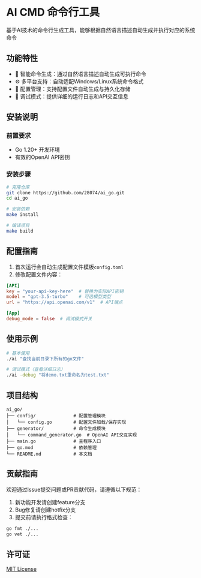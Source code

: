 # AI CMD 命令行工具

基于AI技术的命令行生成工具，能够根据自然语言描述自动生成并执行对应的系统命令

## 功能特性

- 🚀 智能命令生成：通过自然语言描述自动生成可执行命令
- ⚙️ 多平台支持：自动适配Windows/Linux系统命令格式
- 🔧 配置管理：支持配置文件自动生成与持久化存储
- 🐞 调试模式：提供详细的运行日志和API交互信息

## 安装说明

### 前置要求
- Go 1.20+ 开发环境
- 有效的OpenAI API密钥

### 安装步骤
```bash
# 克隆仓库
git clone https://github.com/28074/ai_go.git
cd ai_go

# 安装依赖
make install

# 编译项目
make build
```

## 配置指南

1. 首次运行会自动生成配置文件模板`config.toml`
2. 修改配置文件内容：
```toml
[API]
key = "your-api-key-here"  # 替换为实际API密钥
model = "gpt-3.5-turbo"    # 可选模型类型
url = "https://api.openai.com/v1"  # API端点

[App]
debug_mode = false  # 调试模式开关
```

## 使用示例
```bash
# 基本使用
./ai "查找当前目录下所有的go文件"

# 调试模式（查看详细日志）
./ai -debug "将demo.txt重命名为test.txt"
```

## 项目结构
```
ai_go/
├── config/              # 配置管理模块
│   └── config.go        # 配置文件加载/保存实现
├── generator/           # 命令生成模块 
│   └── command_generator.go  # OpenAI API交互实现
├── main.go              # 主程序入口
├── go.mod               # 依赖管理
└── README.md            # 本文档
```

## 贡献指南
欢迎通过Issue提交问题或PR贡献代码，请遵循以下规范：
1. 新功能开发请创建feature分支
2. Bug修复请创建hotfix分支
3. 提交前请执行格式检查：
```bash
go fmt ./...
go vet ./...
```

## 许可证
[MIT License](LICENSE)